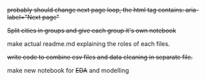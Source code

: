 ~~probably should change next page loop, the html tag contains: aria-label="Next page"~~

~~Split cities in groups and give each group it's own notebook~~

make actual readme.md explaining the roles of each files.

~~write code to combine csv files and data cleaning in separate file.~~

make new notebook for ~~EDA~~ and modelling
